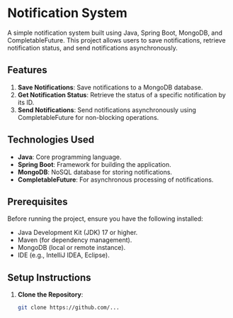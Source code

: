 # Notification System

A simple notification system built using Java, Spring Boot, MongoDB, and CompletableFuture. This project allows users to save notifications, retrieve notification status, and send notifications asynchronously.

## Features

1. **Save Notifications**: Save notifications to a MongoDB database.
2. **Get Notification Status**: Retrieve the status of a specific notification by its ID.
3. **Send Notifications**: Send notifications asynchronously using CompletableFuture for non-blocking operations.

## Technologies Used

- **Java**: Core programming language.
- **Spring Boot**: Framework for building the application.
- **MongoDB**: NoSQL database for storing notifications.
- **CompletableFuture**: For asynchronous processing of notifications.

## Prerequisites

Before running the project, ensure you have the following installed:

- Java Development Kit (JDK) 17 or higher.
- Maven (for dependency management).
- MongoDB (local or remote instance).
- IDE (e.g., IntelliJ IDEA, Eclipse).

## Setup Instructions

1. **Clone the Repository**:
   ```bash
   git clone https://github.com/...